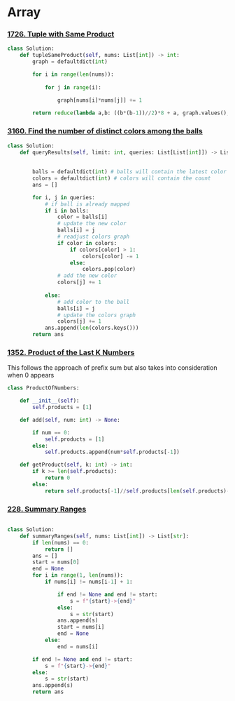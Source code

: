 # Array

### [1726. Tuple with Same Product](https://leetcode.com/problems/tuple-with-same-product/description/)

```python
class Solution:
    def tupleSameProduct(self, nums: List[int]) -> int:
        graph = defaultdict(int)

        for i in range(len(nums)):
            
            for j in range(i):

                graph[nums[i]*nums[j]] += 1
        
        return reduce(lambda a,b: ((b*(b-1))//2)*8 + a, graph.values(), 0)
```


### [3160. Find the number of distinct colors among the balls](https://leetcode.com/problems/find-the-number-of-distinct-colors-among-the-balls/description/)

```python
class Solution:
    def queryResults(self, limit: int, queries: List[List[int]]) -> List[int]:
        
        
        balls = defaultdict(int) # balls will contain the latest color 
        colors = defaultdict(int) # colors will contain the count 
        ans = []

        for i, j in queries:
            # if ball is already mapped
            if i in balls:
                color = balls[i]
                # update the new color
                balls[i] = j
                # readjust colors graph
                if color in colors:
                    if colors[color] > 1:
                        colors[color] -= 1
                    else:
                        colors.pop(color)
                # add the new color
                colors[j] += 1
            
            else:
                # add color to the ball
                balls[i] = j
                # update the colors graph
                colors[j] += 1
            ans.append(len(colors.keys()))
        return ans
```


### [1352. Product of the Last K Numbers](https://leetcode.com/problems/product-of-the-last-k-numbers/)

This follows the approach of prefix sum but also takes into consideration when 0 appears

```python
class ProductOfNumbers:

    def __init__(self):
        self.products = [1]

    def add(self, num: int) -> None:

        if num == 0:
            self.products = [1]
        else:
            self.products.append(num*self.products[-1])

    def getProduct(self, k: int) -> int:
        if k >= len(self.products):
            return 0
        else:
            return self.products[-1]//self.products[len(self.products)-k-1]
```

### [228. Summary Ranges](https://leetcode.com/problems/summary-ranges/?envType=problem-list-v2&envId=array)

```python

class Solution:
    def summaryRanges(self, nums: List[int]) -> List[str]:
        if len(nums) == 0:
            return []
        ans = []
        start = nums[0]
        end = None
        for i in range(1, len(nums)):
            if nums[i] != nums[i-1] + 1:

                if end != None and end != start:
                    s = f"{start}->{end}"
                else:
                    s = str(start)
                ans.append(s)
                start = nums[i]
                end = None
            else:
                end = nums[i]

        if end != None and end != start:
            s = f"{start}->{end}"
        else:
            s = str(start)
        ans.append(s)
        return ans
```